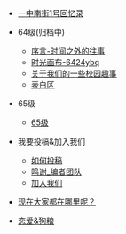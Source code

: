 - [一中南街1号回忆录](/?id=一中南街1号回忆录)
- 64级(归档中)
  - [序言-时间之外的往事](/64/start)
  - [时光画布-6424ybq](/64/post/1.md)
  - [关于我们的一些校园趣事](/64/things)
  - [表白区](/64/love)
- 65级
  - [65级](/65/README.md)
- 我要投稿&加入我们
  - [如何投稿](/join/join)
  - [鸣谢_编者团队](/join/writer)
  - [加入我们](/join/joinus)

- [现在大家都在哪里呢？](/where)
- [恋爱&狗粮](/love)




